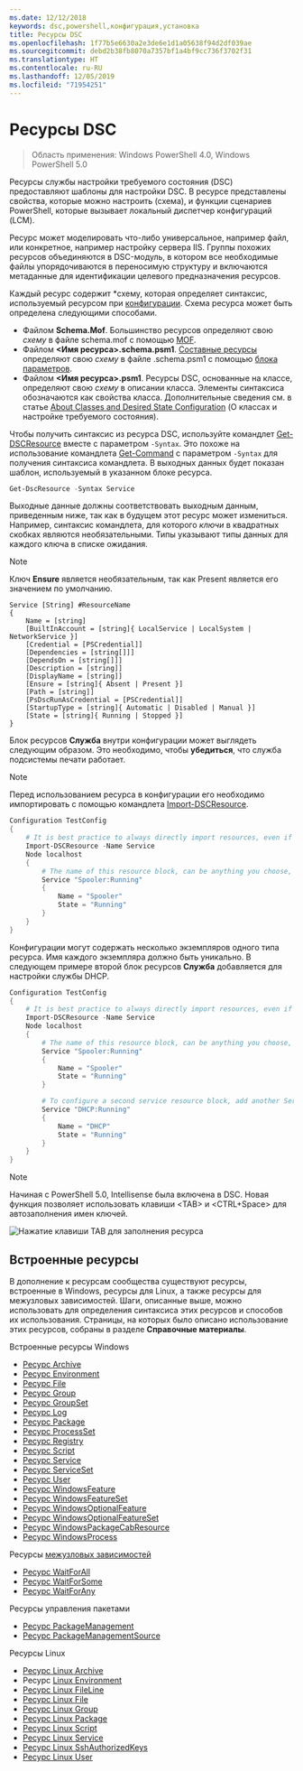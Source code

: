 ```yaml
---
ms.date: 12/12/2018
keywords: dsc,powershell,конфигурация,установка
title: Ресурсы DSC
ms.openlocfilehash: 1f77b5e6630a2e3de6e1d1a05638f94d2df039ae
ms.sourcegitcommit: debd2b38fb8070a7357bf1a4bf9cc736f3702f31
ms.translationtype: HT
ms.contentlocale: ru-RU
ms.lasthandoff: 12/05/2019
ms.locfileid: "71954251"
---
```

# <a name="dsc-resources"></a>Ресурсы DSC

>Область применения: Windows PowerShell 4.0, Windows PowerShell 5.0

Ресурсы службы настройки требуемого состояния (DSC) предоставляют шаблоны для настройки DSC. В ресурсе представлены свойства, которые можно настроить (схема), и функции сценариев PowerShell, которые вызывает локальный диспетчер конфигураций (LCM).

Ресурс может моделировать что-либо универсальное, например файл, или конкретное, например настройку сервера IIS.  Группы похожих ресурсов объединяются в DSC-модуль, в котором все необходимые файлы упорядочиваются в переносимую структуру и включаются метаданные для идентификации целевого предназначения ресурсов.

Каждый ресурс содержит *схему, которая определяет синтаксис, используемый ресурсом при [конфигурации](../configurations/configurations.md). Схема ресурса может быть определена следующими способами.

- Файлом **Schema.Mof**. Большинство ресурсов определяют свою *схему* в файле schema.mof с помощью [MOF](/windows/desktop/wmisdk/managed-object-format--mof-).
- Файлом **\<Имя ресурса\>.schema.psm1**. [Составные ресурсы](../configurations/compositeConfigs.md) определяют свою *схему* в файле <ResourceName>.schema.psm1 с помощью [блока параметров](/powershell/module/microsoft.powershell.core/about/about_functions?view=powershell-6#functions-with-parameters).
- Файлом **\<Имя ресурса\>.psm1**. Ресурсы DSC, основанные на классе, определяют свою *схему* в описании класса. Элементы синтаксиса обозначаются как свойства класса. Дополнительные сведения см. в статье [About Classes and Desired State Configuration](/powershell/module/psdesiredstateconfiguration/about/about_classes_and_dsc) (О классах и настройке требуемого состояния).

Чтобы получить синтаксис из ресурса DSC, используйте командлет [Get-DSCResource](/powershell/module/PSDesiredStateConfiguration/Get-DscResource) вместе с параметром `-Syntax`. Это похоже на использование командлета [Get-Command](/powershell/module/microsoft.powershell.core/get-command) с параметром `-Syntax` для получения синтаксиса командлета. В выходных данных будет показан шаблон, используемый в указанном блоке ресурса.

```powershell
Get-DscResource -Syntax Service
```

Выходные данные должны соответствовать выходным данным, приведенным ниже, так как в будущем этот ресурс может измениться. Например, синтаксис командлета, для которого *ключи* в квадратных скобках являются необязательными. Типы указывают типы данных для каждого ключа в списке ожидания.

> [!NOTE]
> Ключ **Ensure** является необязательным, так как Present является его значением по умолчанию.

```output
Service [String] #ResourceName
{
    Name = [string]
    [BuiltInAccount = [string]{ LocalService | LocalSystem | NetworkService }]
    [Credential = [PSCredential]]
    [Dependencies = [string[]]]
    [DependsOn = [string[]]]
    [Description = [string]]
    [DisplayName = [string]]
    [Ensure = [string]{ Absent | Present }]
    [Path = [string]]
    [PsDscRunAsCredential = [PSCredential]]
    [StartupType = [string]{ Automatic | Disabled | Manual }]
    [State = [string]{ Running | Stopped }]
}
```

Блок ресурсов **Служба** внутри конфигурации может выглядеть следующим образом. Это необходимо, чтобы **убедиться**, что служба подсистемы печати работает.

> [!NOTE]
> Перед использованием ресурса в конфигурации его необходимо импортировать с помощью командлета [Import-DSCResource](../configurations/import-dscresource.md).

```powershell
Configuration TestConfig
{
    # It is best practice to always directly import resources, even if the resource is a built-in resource.
    Import-DSCResource -Name Service
    Node localhost
    {
        # The name of this resource block, can be anything you choose, as long as it is of type [String] as indicated by the schema.
        Service "Spooler:Running"
        {
            Name = "Spooler"
            State = "Running"
        }
    }
}
```

Конфигурации могут содержать несколько экземпляров одного типа ресурса. Имя каждого экземпляра должно быть уникально. В следующем примере второй блок ресурсов **Служба** добавляется для настройки службы DHCP.

```powershell
Configuration TestConfig
{
    # It is best practice to always directly import resources, even if the resource is a built-in resource.
    Import-DSCResource -Name Service
    Node localhost
    {
        # The name of this resource block, can be anything you choose, as long as it is of type [String] as indicated by the schema.
        Service "Spooler:Running"
        {
            Name = "Spooler"
            State = "Running"
        }

        # To configure a second service resource block, add another Service resource block and use a unique name.
        Service "DHCP:Running"
        {
            Name = "DHCP"
            State = "Running"
        }
    }
}
```

> [!NOTE]
> Начиная с PowerShell 5.0, Intellisense была включена в DSC. Новая функция позволяет использовать клавиши \<TAB\> и \<CTRL+Space\> для автозаполнения имен ключей.

![Нажатие клавиши TAB для заполнения ресурса](../media/resource-tabcompletion.png)

## <a name="built-in-resources"></a>Встроенные ресурсы

В дополнение к ресурсам сообщества существуют ресурсы, встроенные в Windows, ресурсы для Linux, а также ресурсы для межузловых зависимостей. Шаги, описанные выше, можно использовать для определения синтаксиса этих ресурсов и способов их использования. Страницы, на которых было описано использование этих ресурсов, собраны в разделе **Справочные материалы**.

Встроенные ресурсы Windows

* [Ресурс Archive](../reference/resources/windows/archiveResource.md)
* [Ресурс Environment](../reference/resources/windows/environmentResource.md)
* [Ресурс File](../reference/resources/windows/fileResource.md)
* [Ресурс Group](../reference/resources/windows/groupResource.md)
* [Ресурс GroupSet](../reference/resources/windows/groupSetResource.md)
* [Ресурс Log](../reference/resources/windows/logResource.md)
* [Ресурс Package](../reference/resources/windows/packageResource.md)
* [Ресурс ProcessSet](../reference/resources/windows/ProcessSetResource.md)
* [Ресурс Registry](../reference/resources/windows/registryResource.md)
* [Ресурс Script](../reference/resources/windows/scriptResource.md)
* [Ресурс Service](../reference/resources/windows/serviceResource.md)
* [Ресурс ServiceSet](../reference/resources/windows/serviceSetResource.md)
* [Ресурс User](../reference/resources/windows/userResource.md)
* [Ресурс WindowsFeature](../reference/resources/windows/windowsFeatureResource.md)
* [Ресурс WindowsFeatureSet](../reference/resources/windows/windowsFeatureSetResource.md)
* [Ресурс WindowsOptionalFeature](../reference/resources/windows/windowsOptionalFeatureResource.md)
* [Ресурс WindowsOptionalFeatureSet](../reference/resources/windows/windowsOptionalFeatureSetResource.md)
* [Ресурс WindowsPackageCabResource](../reference/resources/windows/windowsPackageCabResource.md)
* [Ресурс WindowsProcess](../reference/resources/windows/windowsProcessResource.md)

Ресурсы [межузловых зависимостей](../configurations/crossNodeDependencies.md)

* [Ресурс WaitForAll](../reference/resources/windows/waitForAllResource.md)
* [Ресурс WaitForSome](../reference/resources/windows/waitForSomeResource.md)
* [Ресурс WaitForAny](../reference/resources/windows/waitForAnyResource.md)

Ресурсы управления пакетами

* [Ресурс PackageManagement](../reference/resources/packagemanagement/PackageManagementDscResource.md)
* [Ресурс PackageManagementSource](../reference/resources/packagemanagement/PackageManagementSourceDscResource.md)

Ресурсы Linux

* [Ресурс Linux Archive](../reference/resources/linux/lnxArchiveResource.md)
* Ресурс [Linux Environment](../reference/resources/linux/lnxEnvironmentResource.md)
* [Ресурс Linux FileLine](../reference/resources/linux/lnxFileLineResource.md)
* [Ресурс Linux File](../reference/resources/linux/lnxFileResource.md)
* [Ресурс Linux Group](../reference/resources/linux/lnxGroupResource.md)
* [Ресурс Linux Package](../reference/resources/linux/lnxPackageResource.md)
* [Ресурс Linux Script](../reference/resources/linux/lnxScriptResource.md)
* [Ресурс Linux Service](../reference/resources/linux/lnxServiceResource.md)
* [Ресурс Linux SshAuthorizedKeys](../reference/resources/linux/lnxSshAuthorizedKeysResource.md)
* [Ресурс Linux User](../reference/resources/linux/lnxUserResource.md)
